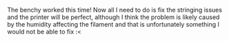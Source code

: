 The benchy worked this time! Now all I need to do is fix the stringing issues and the printer will be perfect, although I think the problem is likely caused by the humidity affecting the filament and that is unfortunately something I would not be able to fix :<